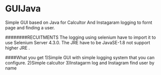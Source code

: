 # GUIJava
Simple GUI based on Java for Calcultor And Instagaram logging to fornt page and finding a user.


########RECUITMENTS
The logging using selenium have to import it to use Selenium Server 4.3.0.
The JRE have to be JavaSE-1.8 not support higher JRE .


####What you get 
1)Simple GUI with simple logging system that you can configure.
2)Simple calcultor
3)Instagarm log and Instagram find user by name

